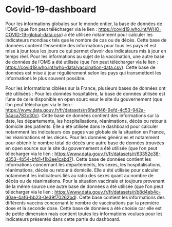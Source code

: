 # Covid-19-dashboard

Pour les informations globales sur le monde entier, la base de données de l’OMS (que l’on peut télécharger via le lien : https://covid19.who.int/WHO-COVID-19-global-data.csv) a été utilisée notamment pour calculer les indicateurs mondiaux tels que le nombre de cas ou de décès. Cette base de données contient l’ensemble des informations pour tous les pays et est mise à jour tous les jours ce qui permet d’avoir des indicateurs mis à jour en temps réel.
Pour les informations au sujet de la vaccination, une autre base de données de l’OMS a été utilisée (que l’on peut télécharger via le lien : https://covid19.who.int/who-data/vaccination-data.csv). Cette base de données est mise à jour régulièrement selon les pays qui transmettent les informations le plus souvent possible.

Pour les informations ciblées sur la France, plusieurs bases de données ont été utilisées :
Pour les données hospitalière, la base de données utilisée est l’une de celle disponible en open sourc esur le site du gouvernement (que l’on peut télécharger via le lien : https://www.data.gouv.fr/fr/datasets/r/6fadff46-9efd-4c53-942a-54aca783c30c). Cette base de données contient des informations sur la date, les départements, les hospitalisations, réanimations, décès ou retour à domicile des patients. Elle a été utilisée dans le dashboard pour calculer notamment les indicateurs des pages vue globale de la situation en France, les réanimations et les décès.
Pour les données générales et notamment pour obtenir le nombre total de décès une autre base de données trouvées en open source sur le site du gouvernement a été utilisée (que l’on peut télécharger via le lien : https://www.data.gouv.fr/fr/datasets/r/63352e38-d353-4b54-bfd1-f1b3ee1cabd7). Cette base de données contient les informations concernant les départements, les sexes, les hospitalisations, réanimations, décès ou retour à domicile. Elle a été utilisée pour calculer notamment les indicateurs liés au ratio des sexes quant au nombre de décès ou de réanimations.
Pour la situation vaccinale et toujours provenant de la même source une autre base de données a été utilisée (que l’on peut télécharger via le lien : https://www.data.gouv.fr/fr/datasets/r/b8d4eb4c-d0ae-4af6-bb23-0e39f70262bd). Cette base contient les informations des différents vaccins concernant le nombre de vaccinations par la première dose et la seconde dose. Cette base de données a été choisie car elle est de petite dimension mais contient toutes les informations voulues pour les indicateurs présentés dans cette partie du dashboard.

